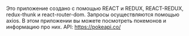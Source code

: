 Это приложение создано с помощью REACT и REDUX, REACT-REDUX, redux-thunk и react-router-dom. 
Запросы осуществляются помощью axios. 
В этом приложении вы можете посмотреть покемонов и информацию про них. 
API: https://pokeapi.co/
